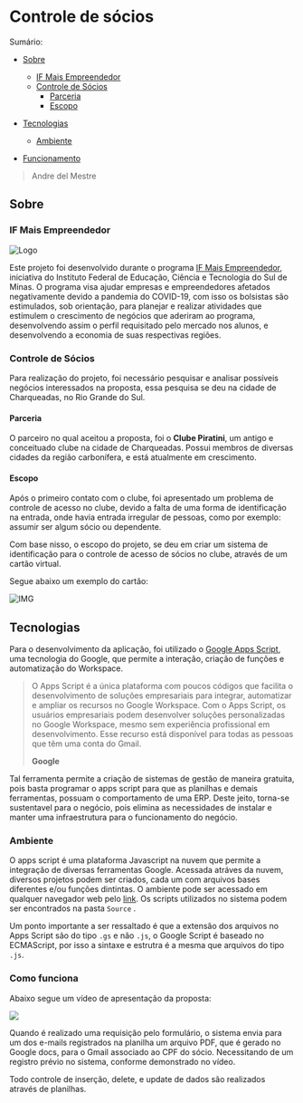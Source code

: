 # Controle de sócios
Sumário:

- [Sobre](#sobre)

  - [IF Mais Empreendedor](#if-mais-empreendedor)
  - [Controle de Sócios](#controle-de-socios)
    - [Parceria](#parceria)
    - [Escopo](#escopo)

- [Tecnologias](#tecnologias)

  - [Ambiente](#ambiente)

- [Funcionamento](#funcionamento)

  
> Andre del Mestre

## Sobre

<h3 id="if-mais-empreendedor"> IF Mais Empreendedor </h3>

![Logo](https://iffarroupilha.edu.br/images/pequena.jpg)

Este projeto foi desenvolvido durante o programa [IF Mais Empreendedor](https://portal.ifsuldeminas.edu.br/index.php/noticias-proex/4175-if-mais-empreendedor-nacional-2021), iniciativa do Instituto Federal de Educação, Ciência e Tecnologia do Sul de Minas. O programa visa ajudar empresas e empreendedores afetados negativamente devido a pandemia do COVID-19, com isso os bolsistas são estimulados, sob orientação, para planejar e realizar atividades que estímulem o crescimento de negócios que aderiram ao programa, desenvolvendo assim o perfil requisitado pelo mercado nos alunos, e desenvolvendo a economia de suas respectivas regiões.



<h3 id="controle-de-socios"> Controle de Sócios </h3>

Para realização do projeto, foi necessário pesquisar e analisar possíveis negócios interessados na proposta, essa pesquisa se deu na cidade de Charqueadas, no Rio Grande do Sul. 

<h4 id="parceria"> Parceria </h4>

O parceiro no qual aceitou a proposta, foi o **Clube Piratini**, um antigo e conceituado clube na cidade de Charqueadas. Possui membros de diversas cidades da região carbonífera, e está atualmente em crescimento.

<h4 id="escopo"> Escopo </h4>

Após o primeiro contato com o clube, foi apresentado um problema de controle de acesso no clube, devido a falta de uma forma de identificação na entrada, onde havia entrada irregular de pessoas, como por exemplo: assumir ser algum sócio ou dependente.

Com base nisso, o escopo do projeto, se deu em criar um sistema de identificação para o controle de acesso de sócios no clube, através de um cartão virtual.

Segue abaixo um exemplo do cartão:

![IMG](https://cdn.discordapp.com/attachments/869191843311656990/890307194497663066/unknown.png)



<h2 id="tecnologias"> Tecnologias </h2>

Para o desenvolvimento da aplicação, foi utilizado o [Google Apps Script](https://developers.google.com/apps-script), uma tecnologia do Google, que permite a interação, criação de funções e automatização do Workspace.

> O Apps Script é a única plataforma com poucos códigos que facilita o desenvolvimento de soluções empresariais para integrar, automatizar e ampliar os recursos no Google Workspace. Com o Apps Script, os usuários empresariais podem desenvolver soluções personalizadas no Google Workspace, mesmo sem experiência profissional em desenvolvimento. Esse recurso está disponível para todas as pessoas que têm uma conta do Gmail. 
>
> **Google**

Tal ferramenta permite a criação de sistemas de gestão de maneira gratuita, pois basta programar o apps script para que as planilhas e demais ferramentas, possuam o comportamento de uma ERP. Deste jeito, torna-se sustentavel para o negócio, pois elimina as necessidades de instalar e manter uma infraestrutura para o funcionamento do negócio.

<h3 id="ambiente"> Ambiente </h3>

O apps script é uma plataforma Javascript na nuvem que permite a integração de diversas ferramentas Google. Acessada atráves da nuvem, diversos projetos podem ser criados, cada um com arquivos bases diferentes e/ou funções dintintas. O ambiente pode ser acessado em qualquer navegador web pelo [link](https://script.google.com/home/my). Os scripts utilizados no sistema podem ser encontrados na pasta `Source` . 

Um ponto importante a ser ressaltado é que a extensão dos arquivos no Apps Script são do tipo `.gs` e não `.js`, o Google Script é baseado no ECMAScript, por isso a sintaxe e estrutra é a mesma que arquivos do tipo `.js`. 

<h3 id="funcionamento">Como funciona</h3>

Abaixo segue um vídeo de apresentação da proposta:

[<img src="https://img.youtube.com/vi/nIQRtZXVX5M/maxresdefault.jpg" width="%" target="_blank">](https://youtu.be/nIQRtZXVX5M)



Quando é realizado uma requisição pelo formulário, o sistema envia para um dos e-mails registrados na planilha um arquivo PDF, que é gerado no Google docs, para o Gmail associado ao CPF do sócio. Necessitando de um registro prévio no sistema, conforme demonstrado no vídeo.

Todo controle de inserção, delete, e update de dados são realizados através de planilhas.



